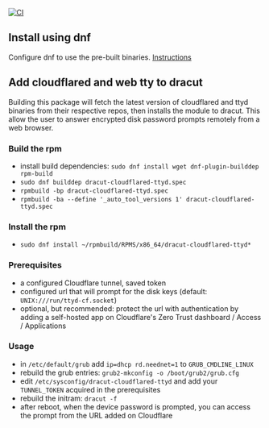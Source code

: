 [![CI](https://github.com/tamisoft/dracut-cloudflared-ttyd/actions/workflows/main.yml/badge.svg)](https://github.com/tamisoft/dracut-cloudflared-ttyd/actions/workflows/main.yml)

## Install using dnf
Configure dnf to use the pre-built binaries. [Instructions](https://rpm-repo.tamisoft.com)

## Add cloudflared and web tty to dracut
Building this package will fetch the latest version of cloudflared and ttyd binaries from their respective repos, then installs the module to dracut.
This allow the user to answer encrypted disk password prompts remotely from a web browser.

### Build the rpm
- install build dependencies: `sudo dnf install wget dnf-plugin-builddep rpm-build`
- `sudo dnf builddep dracut-cloudflared-ttyd.spec`
- `rpmbuild -bp dracut-cloudflared-ttyd.spec`
- `rpmbuild -ba --define '_auto_tool_versions 1' dracut-cloudflared-ttyd.spec`

### Install the rpm
- `sudo dnf install ~/rpmbuild/RPMS/x86_64/dracut-cloudflared-ttyd*`

### Prerequisites
- a configured Cloudflare tunnel, saved token
- configured url that will prompt for the disk keys (default: `UNIX:///run/ttyd-cf.socket`)
- optional, but recommended: protect the url with authentication by adding a self-hosted app on Cloudflare's Zero Trust dashboard / Access / Applications

### Usage
- in `/etc/default/grub` add `ip=dhcp rd.neednet=1` to `GRUB_CMDLINE_LINUX`
- rebuild the grub entries: `grub2-mkconfig -o /boot/grub2/grub.cfg`
- edit `/etc/sysconfig/dracut-cloudflared-ttyd` and add your `TUNNEL_TOKEN` acquired in the prerequisites
- rebuild the initram: `dracut -f`
- after reboot, when the device password is prompted, you can access the prompt from the URL added on Cloudflare
